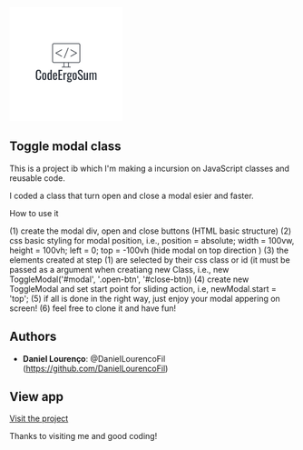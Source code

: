 ![Logo of the project](https://github.com/DanielLourencoFil/NutsAndBolts/blob/main/toggle-modal/README-files/CodeErgoSum.png)

## Toggle modal class

This is a project ib which I'm making a incursion on JavaScript classes and reusable code.

I coded a class that turn open and close a modal esier and faster.

How to use it

(1) create the modal div, open and close buttons (HTML basic structure)
(2) css basic styling for modal position, i.e., position = absolute; width = 100vw, height = 100vh; left = 0; top = -100vh (hide modal on top direction )
(3) the elements created at step (1) are selected by their css class or id (it must be passed as a argument when creatiang new Class, i.e., new ToggleModal('#modal', '.open-btn', '#close-btn))
(4) create new ToggleModal and set start point for sliding action, i.e, newModal.start = 'top';
(5) if all is done in the right way, just enjoy your modal appering on screen!
(6) feel free to clone it and have fun!

## Authors

- **Daniel Lourenço**: @DanielLourencoFil (https://github.com/DanielLourencoFil)

## View app

[Visit the project](https://toggle-modal-generator.netlify.app/)

Thanks to visiting me and good coding!
